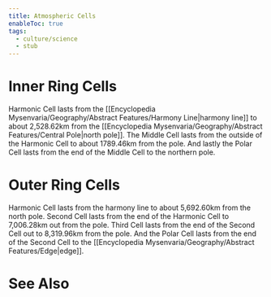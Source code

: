 ```yaml
---
title: Atmospheric Cells
enableToc: true
tags:
  - culture/science
  - stub
---
```


# Inner Ring Cells
Harmonic Cell lasts from the [[Encyclopedia Mysenvaria/Geography/Abstract Features/Harmony Line|harmony line]] to about 2,528.62km from the [[Encyclopedia Mysenvaria/Geography/Abstract Features/Central Pole|north pole]]. The Middle Cell lasts from the outside of the Harmonic Cell to about 1789.46km from the pole. And lastly the Polar Cell lasts from the end of the Middle Cell to the northern pole.
# Outer Ring Cells
Harmonic Cell lasts from the harmony line to about 5,692.60km from the north pole. Second Cell lasts from the end of the Harmonic Cell to 7,006.28km out from the pole. Third Cell lasts from the end of the Second Cell out to 8,319.96km from the pole. And the Polar Cell lasts from the end of the Second Cell to the [[Encyclopedia Mysenvaria/Geography/Abstract Features/Edge|edge]].
# See Also
